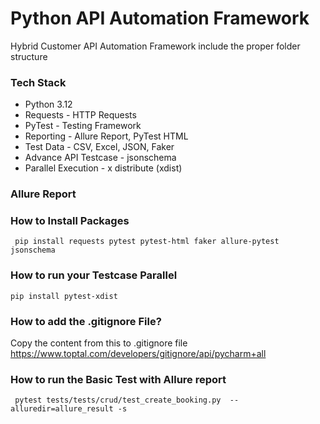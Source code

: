 # Python API Automation Framework

Hybrid Customer API Automation Framework include the proper folder structure

### Tech Stack
- Python 3.12
- Requests - HTTP Requests
- PyTest - Testing Framework
- Reporting - Allure Report, PyTest HTML
- Test Data - CSV, Excel, JSON,  Faker
- Advance API Testcase - jsonschema
- Parallel Execution - x distribute (xdist)

### Allure Report

### How to Install Packages

``` pip install requests pytest pytest-html faker allure-pytest jsonschema```

### How to run your Testcase Parallel

```pip install pytest-xdist```

### How to add the .gitignore File?

Copy the content from this to .gitignore file
https://www.toptal.com/developers/gitignore/api/pycharm+all

### How to run the Basic Test with Allure report

``` pytest tests/tests/crud/test_create_booking.py  --alluredir=allure_result -s```
